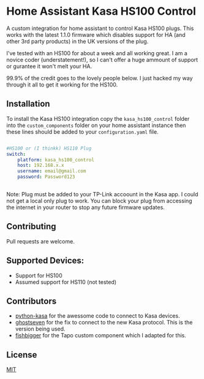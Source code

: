 # Home Assistant Kasa HS100 Control
A custom integration for home assistant to control Kasa HS100 plugs. This works with the latest 1.1.0 firmware which disables support for HA (and other 3rd party products) in the UK versions of the plug.

I've tested with an HS100 for about a week and all working great. I am a novice coder (understatement!), so I can't offer a huge ammount of support or gurantee it won't melt your HA.

99.9% of the credit goes to the lovely people below. I just hacked my way through it all to get it working for the HS100.

## Installation

To install the Kasa HS100 integration copy the `kasa_hs100_control` folder into the `custom_components` folder on your home assistant instance then these lines should be added to your `configuration.yaml` file. 

```yaml

#HS100 or (I thinkk) HS110 Plug
switch:
    platform: kasa_hs100_control
    host: 192.168.x.x
    username: email@gmail.com
    password: Password123
    
```
Note: Plug must be added to your TP-Link accoount in the Kasa app. I could not get a local only plug to work. You can block your plug from accessing the internet in your router to stop any future firmware updates.

## Contributing
Pull requests are welcome.

## Supported Devices:
* Support for HS100
* Assumed support for HS110 (not tested)

## Contributors
* [python-kasa](https://github.com/python-kasa/python-kasa) for the awessome code to connect to Kasa devices.
* [ghostseven](https://github.com/ghostseven/python-kasa) for the fix to connect to the new Kasa protocol. This is the version being used.
* [fishbigger](https://github.com/fishbigger/HomeAssistant-Tapo-P100-Control) for the Tapo custom component which I adapted for this.


## License
[MIT](https://choosealicense.com/licenses/mit/)
